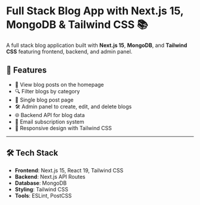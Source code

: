 # Full Stack Blog App with Next.js 15, MongoDB & Tailwind CSS 📚

A full stack blog application built with **Next.js 15**, **MongoDB**, and **Tailwind CSS** featuring frontend, backend, and admin panel.

## 🚀 Features
- 📰 View blog posts on the homepage
- 🔍 Filter blogs by category
- 📄 Single blog post page
- 🛠 Admin panel to create, edit, and delete blogs
- 🌐 Backend API for blog data
- 📧 Email subscription system
- 🎨 Responsive design with Tailwind CSS

---

## 🛠 Tech Stack
- **Frontend**: Next.js 15, React 19, Tailwind CSS
- **Backend**: Next.js API Routes
- **Database**: MongoDB
- **Styling**: Tailwind CSS
- **Tools**: ESLint, PostCSS

